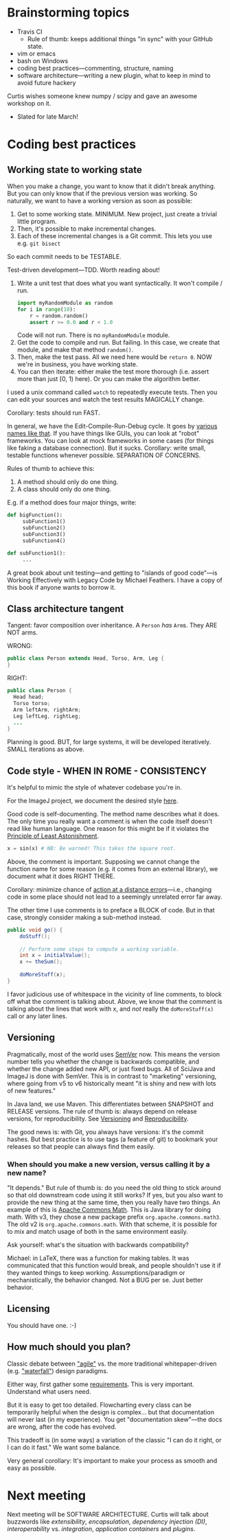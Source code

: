 # Brainstorming topics

* Travis CI
    * Rule of thumb: keeps additional things "in sync" with your GitHub state.
* vim or emacs
* bash on Windows
* coding best practices—commenting, structure, naming
* software architecture—writing a new plugin, what to keep in mind to avoid future hackery

Curtis wishes someone knew numpy / scipy and gave an awesome workshop on it.

* Slated for late March!

# Coding best practices

## Working state to working state

When you make a change, you want to know that it didn't break anything. But you can only know that if the previous version was working. So naturally, we want to have a working version as soon as possible:

1. Get to some working state. MINIMUM. New project, just create a trivial little program.
2. Then, it's possible to make incremental changes.
3. Each of these incremental changes is a Git commit. This lets you use e.g. `git bisect`

So each commit needs to be TESTABLE.

Test-driven development—TDD. Worth reading about!

1. Write a unit test that does what you want syntactically. It won't compile / run.
    ```python
    import myRandomModule as random
    for i in range(10):
        r = random.random()
        assert r >= 0.0 and r < 1.0
    ```
    Code will not run. There is no `myRandomModule` module.
2. Get the code to compile and run. But failing. In this case, we create that module, and make that method `random()`.
3. Then, make the test pass. All we need here would be `return 0`. NOW we're in business, you have working state.
4. You can then iterate: either make the test more thorough (i.e. assert more than just [0, 1) here). Or you can make the algorithm better.

I used a unix command called `watch` to repeatedly execute tests. Then you can edit your sources and watch the test results MAGICALLY change.

Corollary: tests should run FAST.

In general, we have the Edit-Compile-Run-Debug cycle. It goes by [various names like that](https://www.google.com/search?q=edit+compile+run+debug+cycle).
If you have things like GUIs, you can look at "robot" frameworks. You can look at mock frameworks in some cases (for things like faking a database connection). But it sucks.
Corollary: write small, testable functions whenever possible. SEPARATION OF CONCERNS.

Rules of thumb to achieve this:

1. A method should only do one thing.
2. A class should only do one thing.

E.g. if a method does four major things, write:
```python
def bigFunction():
     subFunction1()
     subFunction2()
     subFunction3()
     subFunction4()

def subFunction1():
     ...
```
A great book about unit testing—and getting to "islands of good code"—is Working Effectively with Legacy Code by Michael Feathers. I have a copy of this book if anyone wants to borrow it.

## Class architecture tangent

Tangent: favor composition over inheritance. A `Person` _has_ `Arm`s. They ARE NOT arms.

WRONG:
```java
public class Person extends Head, Torso, Arm, Leg {
}
```

RIGHT:
```java
public class Person {
  Head head;
  Torso torso;
  Arm leftArm, rightArm;
  Leg leftLeg, rightLeg;
  ...
}
```
Planning is good. BUT, for large systems, it will be developed iteratively. SMALL iterations as above.

## Code style - WHEN IN ROME - CONSISTENCY

It's helpful to mimic the style of whatever codebase you're in.

For the ImageJ project, we document the desired style [here](http://imagej.net/Coding_style).

Good code is self-documenting. The method name describes what it does. The only time you really want a comment is when the code itself doesn't read like human language. One reason for this might be if it violates the [Principle of Least Astonishment](https://en.wikipedia.org/wiki/Principle_of_least_astonishment).
```python
x = sin(x) # NB: Be warned! This takes the square root.
```
Above, the comment is important. Supposing we cannot change the function name for some reason (e.g. it comes from an external library), we document what it does RIGHT THERE.

Corollary: minimize chance of [action at a distance errors](https://blog.codefx.org/java/java-10-var-type-inference/#Avoiding-8220Action-At-A-Distance8221-Errors)—i.e., changing code in some place should not lead to a seemingly unrelated error far away.

The other time I use comments is to preface a BLOCK of code. But in that case, strongly consider making a sub-method instead.

```java
public void go() {
    doStuff();
    
    // Perform some steps to compute a working variable.
    int x = initialValue();
    x += theSum();
    
    doMoreStuff(x);
}
```

I favor judicious use of whitespace in the vicinity of line comments, to block off what the comment is talking about. Above, we know that the comment is talking about the lines that work with x, and _not_ really the `doMoreStuff(x)` call or any later lines.

## Versioning

Pragmatically, most of the world uses [SemVer](http://semver.org/) now. This means the version number tells you whether the change is backwards compatible, and whether the change added new API, or just fixed bugs. All of SciJava and ImageJ is done with SemVer. This is in contrast to "marketing" versioning, where going from v5 to v6 historically meant "it is shiny and new with lots of new features."

In Java land, we use Maven. This differentiates between SNAPSHOT and RELEASE versions. The rule of thumb is: always depend on release versions, for reproducibility. See [Versioning](http://imagej.net/Versioning) and [Reproducibility](http://imagej.net/Architecture#Reproducible_builds).

The good news is: with Git, you always have versions: it's the commit hashes. But best practice is to use tags (a feature of git) to bookmark your releases so that people can always find them easily.

### When should you make a new version, versus calling it by a new name?

"It depends." But rule of thumb is: do you need the old thing to stick around so that old downstream code using it still works? If yes, but you also want to provide the new thing at the same time, then you really have two things. An example of this is [Apache Commons Math](http://commons.apache.org/proper/commons-math/). This is Java library for doing math. With v3, they chose a new package prefix `org.apache.commons.math3`. The old v2 is `org.apache.commons.math`. With that scheme, it is possible for to mix and match usage of both in the same environment easily.

Ask yourself: what's the situation with backwards compatibility?

Michael: in LaTeX, there was a function for making tables. It was communicated that this function would break, and people shouldn't use it if they wanted things to keep working. Assumptions/paradigm or mechanistically, the behavior changed. Not a BUG per se. Just better behavior.

## Licensing

You should have one. :-)

## How much should you plan?

Classic debate between ["agile"](https://en.wikipedia.org/wiki/Agile_software_development) vs. the more traditional whitepaper-driven (e.g. ["waterfall"](https://en.wikipedia.org/wiki/Waterfall_model)) design paradigms.

Either way, first gather some [requirements](https://en.wikipedia.org/wiki/Software_requirements). This is very important. Understand what users need.

But it is easy to get too detailed. Flowcharting every class can be temporarily helpful when the design is complex... but that documentation will never last (in my experience). You get "documentation skew"—the docs are wrong, after the code has evolved.

This tradeoff is (in some ways) a variation of the classic "I can do it right, or I can do it fast." We want some balance.

Very general corollary: It's important to make your process as smooth and easy as possible.

# Next meeting

Next meeting will be SOFTWARE ARCHITECTURE. Curtis will talk about buzzwords like _extensibility_, _encapsulation_, _dependency injection (DI)_, _interoperability_ vs. _integration_, _application containers_ and _plugins_.
